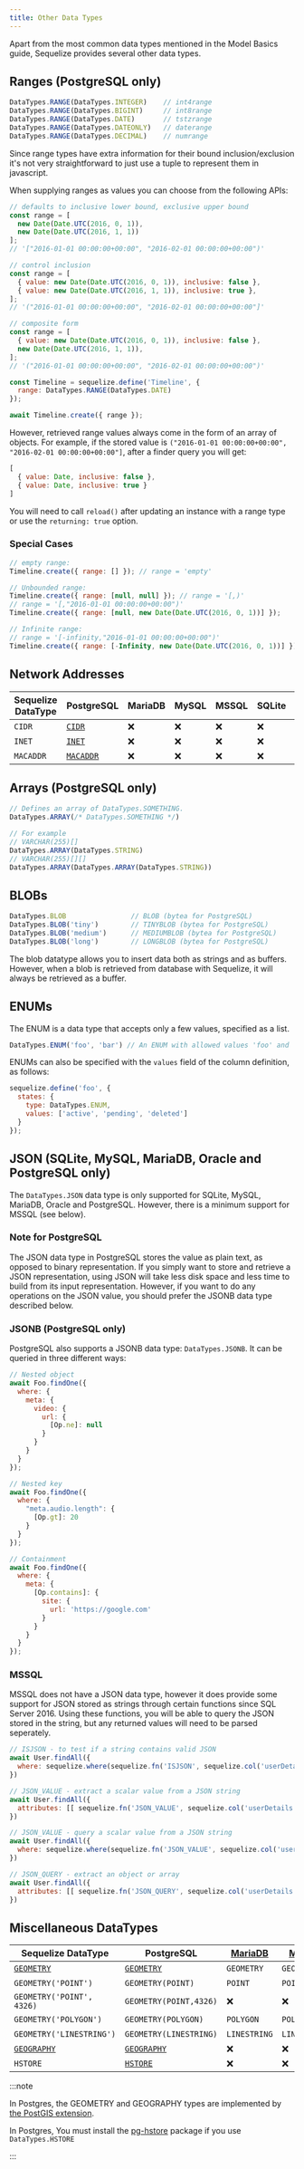 ```yaml
---
title: Other Data Types
---
```


Apart from the most common data types mentioned in the Model Basics guide, Sequelize provides several other data types.

## Ranges (PostgreSQL only)

```js
DataTypes.RANGE(DataTypes.INTEGER)    // int4range
DataTypes.RANGE(DataTypes.BIGINT)     // int8range
DataTypes.RANGE(DataTypes.DATE)       // tstzrange
DataTypes.RANGE(DataTypes.DATEONLY)   // daterange
DataTypes.RANGE(DataTypes.DECIMAL)    // numrange
```

Since range types have extra information for their bound inclusion/exclusion it's not very straightforward to just use a tuple to represent them in javascript.

When supplying ranges as values you can choose from the following APIs:

```js
// defaults to inclusive lower bound, exclusive upper bound
const range = [
  new Date(Date.UTC(2016, 0, 1)),
  new Date(Date.UTC(2016, 1, 1))
];
// '["2016-01-01 00:00:00+00:00", "2016-02-01 00:00:00+00:00")'

// control inclusion
const range = [
  { value: new Date(Date.UTC(2016, 0, 1)), inclusive: false },
  { value: new Date(Date.UTC(2016, 1, 1)), inclusive: true },
];
// '("2016-01-01 00:00:00+00:00", "2016-02-01 00:00:00+00:00"]'

// composite form
const range = [
  { value: new Date(Date.UTC(2016, 0, 1)), inclusive: false },
  new Date(Date.UTC(2016, 1, 1)),
];
// '("2016-01-01 00:00:00+00:00", "2016-02-01 00:00:00+00:00")'

const Timeline = sequelize.define('Timeline', {
  range: DataTypes.RANGE(DataTypes.DATE)
});

await Timeline.create({ range });
```

However, retrieved range values always come in the form of an array of objects. For example, if the stored value is `("2016-01-01 00:00:00+00:00", "2016-02-01 00:00:00+00:00"]`, after a finder query you will get:

```js
[
  { value: Date, inclusive: false },
  { value: Date, inclusive: true }
]
```

You will need to call `reload()` after updating an instance with a range type or use the `returning: true` option.

### Special Cases

```js
// empty range:
Timeline.create({ range: [] }); // range = 'empty'

// Unbounded range:
Timeline.create({ range: [null, null] }); // range = '[,)'
// range = '[,"2016-01-01 00:00:00+00:00")'
Timeline.create({ range: [null, new Date(Date.UTC(2016, 0, 1))] });

// Infinite range:
// range = '[-infinity,"2016-01-01 00:00:00+00:00")'
Timeline.create({ range: [-Infinity, new Date(Date.UTC(2016, 0, 1))] });
```

## Network Addresses

<DialectTableFilter>

| Sequelize DataType | PostgreSQL                                                               | MariaDB | MySQL | MSSQL | SQLite | Snowflake | db2 | ibmi |
|--------------------|--------------------------------------------------------------------------|---------|-------|-------|--------|-----------|-----|------|
| `CIDR`             | [`CIDR`](https://www.postgresql.org/docs/9.1/datatype-net-types.html)    | ❌       | ❌     | ❌     | ❌      | ❌         | ❌   | ❌    |
| `INET`             | [`INET`](https://www.postgresql.org/docs/9.1/datatype-net-types.html)    | ❌       | ❌     | ❌     | ❌      | ❌         | ❌   | ❌    |
| `MACADDR`          | [`MACADDR`](https://www.postgresql.org/docs/9.1/datatype-net-types.html) | ❌       | ❌     | ❌     | ❌      | ❌         | ❌   | ❌    |

</DialectTableFilter>

## Arrays (PostgreSQL only)

```typescript
// Defines an array of DataTypes.SOMETHING.
DataTypes.ARRAY(/* DataTypes.SOMETHING */)

// For example
// VARCHAR(255)[]
DataTypes.ARRAY(DataTypes.STRING)
// VARCHAR(255)[][]
DataTypes.ARRAY(DataTypes.ARRAY(DataTypes.STRING))
```

## BLOBs

```js
DataTypes.BLOB                // BLOB (bytea for PostgreSQL)
DataTypes.BLOB('tiny')        // TINYBLOB (bytea for PostgreSQL)
DataTypes.BLOB('medium')      // MEDIUMBLOB (bytea for PostgreSQL)
DataTypes.BLOB('long')        // LONGBLOB (bytea for PostgreSQL)
```

The blob datatype allows you to insert data both as strings and as buffers. However, when a blob is retrieved from database with Sequelize, it will always be retrieved as a buffer.

## ENUMs

The ENUM is a data type that accepts only a few values, specified as a list.

```js
DataTypes.ENUM('foo', 'bar') // An ENUM with allowed values 'foo' and 'bar'
```

ENUMs can also be specified with the `values` field of the column definition, as follows:

```js
sequelize.define('foo', {
  states: {
    type: DataTypes.ENUM,
    values: ['active', 'pending', 'deleted']
  }
});
```

## JSON (SQLite, MySQL, MariaDB, Oracle and PostgreSQL only)

The `DataTypes.JSON` data type is only supported for SQLite, MySQL, MariaDB, Oracle and PostgreSQL. However, there is a minimum support for MSSQL (see below).

### Note for PostgreSQL

The JSON data type in PostgreSQL stores the value as plain text, as opposed to binary representation. If you simply want to store and retrieve a JSON representation, using JSON will take less disk space and less time to build from its input representation. However, if you want to do any operations on the JSON value, you should prefer the JSONB data type described below.

### JSONB (PostgreSQL only)

PostgreSQL also supports a JSONB data type: `DataTypes.JSONB`. It can be queried in three different ways:

```js
// Nested object
await Foo.findOne({
  where: {
    meta: {
      video: {
        url: {
          [Op.ne]: null
        }
      }
    }
  }
});

// Nested key
await Foo.findOne({
  where: {
    "meta.audio.length": {
      [Op.gt]: 20
    }
  }
});

// Containment
await Foo.findOne({
  where: {
    meta: {
      [Op.contains]: {
        site: {
          url: 'https://google.com'
        }
      }
    }
  }
});
```

### MSSQL

MSSQL does not have a JSON data type, however it does provide some support for JSON stored as strings through certain functions since SQL Server 2016. Using these functions, you will be able to query the JSON stored in the string, but any returned values will need to be parsed seperately.

```js
// ISJSON - to test if a string contains valid JSON
await User.findAll({
  where: sequelize.where(sequelize.fn('ISJSON', sequelize.col('userDetails')), 1)
})

// JSON_VALUE - extract a scalar value from a JSON string
await User.findAll({
  attributes: [[ sequelize.fn('JSON_VALUE', sequelize.col('userDetails'), '$.address.Line1'), 'address line 1']]
})

// JSON_VALUE - query a scalar value from a JSON string
await User.findAll({
  where: sequelize.where(sequelize.fn('JSON_VALUE', sequelize.col('userDetails'), '$.address.Line1'), '14, Foo Street')
})

// JSON_QUERY - extract an object or array
await User.findAll({
  attributes: [[ sequelize.fn('JSON_QUERY', sequelize.col('userDetails'), '$.address'), 'full address']]
})
```

## Miscellaneous DataTypes

<DialectTableFilter>

| Sequelize DataType                                                                       | PostgreSQL                                                                | [MariaDB](https://mariadb.com/kb/en/geometry-types/) | [MySQL](https://dev.mysql.com/doc/refman/8.0/en/spatial-type-overview.html) | MSSQL | SQLite | Snowflake | db2 | ibmi |
|------------------------------------------------------------------------------------------|---------------------------------------------------------------------------|------------------------------------------------------|-----------------------------------------------------------------------------|-------|--------|-----------|-----|------|
| [`GEOMETRY`](https://sequelize.org/api/v6/class/src/data-types.js~geometry)   | [`GEOMETRY`](https://postgis.net/workshops/postgis-intro/geometries.html) | `GEOMETRY`                                           | `GEOMETRY`                                                                  | ❌     | ❌      | ❌         | ❌   | ❌    |
| `GEOMETRY('POINT')`                                                                      | `GEOMETRY(POINT)`                                                         | `POINT`                                              | `POINT`                                                                     | ❌     | ❌      | ❌         | ❌   | ❌    |
| `GEOMETRY('POINT', 4326)`                                                                | `GEOMETRY(POINT,4326)`                                                    | ❌                                                    | ❌                                                                           | ❌     | ❌      | ❌         | ❌   | ❌    |
| `GEOMETRY('POLYGON')`                                                                    | `GEOMETRY(POLYGON)`                                                       | `POLYGON`                                            | `POLYGON`                                                                   | ❌     | ❌      | ❌         | ❌   | ❌    |
| `GEOMETRY('LINESTRING')`                                                                 | `GEOMETRY(LINESTRING)`                                                    | `LINESTRING`                                         | `LINESTRING`                                                                | ❌     | ❌      | ❌         | ❌   | ❌    |
| [`GEOGRAPHY`](https://sequelize.org/api/v6/class/src/data-types.js~geography) | [`GEOGRAPHY`](https://postgis.net/workshops/postgis-intro/geography.html) | ❌                                                    | ❌                                                                           | ❌     | ❌      | ❌         | ❌   | ❌    |
| `HSTORE`                                                                                 | [`HSTORE`](https://www.postgresql.org/docs/9.1/hstore.html)               | ❌                                                    | ❌                                                                           | ❌     | ❌      | ❌         | ❌   | ❌    |

</DialectTableFilter>

:::note

In Postgres, the GEOMETRY and GEOGRAPHY types are implemented by [the PostGIS extension](https://postgis.net/workshops/postgis-intro/geometries.html).

In Postgres, You must install the [pg-hstore](https://www.npmjs.com/package/pg-hstore) package if you use `DataTypes.HSTORE`

:::
